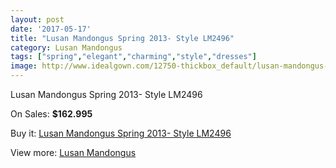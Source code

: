 ```yaml
---
layout: post
date: '2017-05-17'
title: "Lusan Mandongus Spring 2013- Style LM2496"
category: Lusan Mandongus
tags: ["spring","elegant","charming","style","dresses"]
image: http://www.idealgown.com/12750-thickbox_default/lusan-mandongus-spring-2013-style-lm2496.jpg
---
```

Lusan Mandongus Spring 2013- Style LM2496

On Sales: **$162.995**
<a href="https://www.idealgown.com/en/lusan-mandongus/5141-lusan-mandongus-spring-2013-style-lm2496.html"><amp-img layout="responsive" width="600" height="600" src="//www.idealgown.com/12750-thickbox_default/lusan-mandongus-spring-2013-style-lm2496.jpg" alt="Lusan Mandongus Spring 2013- Style LM2496 0" /></a>

Buy it: [Lusan Mandongus Spring 2013- Style LM2496](https://www.idealgown.com/en/lusan-mandongus/5141-lusan-mandongus-spring-2013-style-lm2496.html "Lusan Mandongus Spring 2013- Style LM2496")

View more: [Lusan Mandongus](https://www.idealgown.com/en/66-lusan-mandongus "Lusan Mandongus")